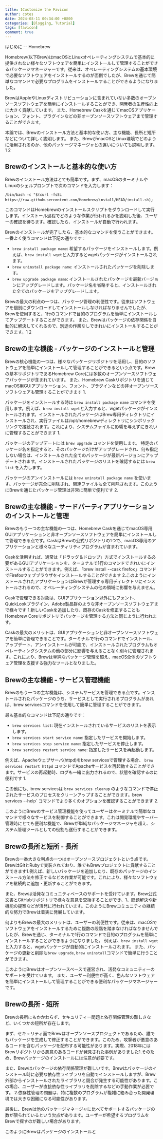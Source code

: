 ```yaml
---
title: 1Customize the Favicon
author: cotes
date: 2024-08-11 00:34:00 +0800
categories: [Blogging, Tutorial]
tags: [favicon]
comment: true
---
```

はじめに
-- Homebrew

Homebrew(以下Brew)はmacOSとLinuxオペレーティングシステムで基本的に提供されない様々なソフトウェアを簡単にインストールして管理することができるパッケージマネージャーです。従来は、オペレーティングシステムの基本環境で必要なソフトウェアをインストールするのが面倒でしたが、Brewを通じて簡単なコマンドで必要なプログラムをインストールすることができるようになりました。

BrewはAppleやLinuxディストリビューションに含まれていない多数のオープンソースソフトウェアを簡単にインストールすることができ、開発者の生産性向上に大きく貢献しています。 また、Homebrew Caskを通じてmacOSアプリケーション、フォント、プラグインなどの非オープンソースソフトウェアまで管理することができます。

本論では、Brewのインストール方法と基本的な使い方、主な機能、長所と短所などについて詳しく説明します。 また、BrewがmacOSとLinux環境でどのように活用されるのか、他のパッケージマネージャとの違いについても説明します。 1 2

Brewのインストールと基本的な使い方
----------------

Brewのインストール方法はとても簡単です。まず、macOSのターミナルやLinuxのシェルプロンプトで次のコマンドを入力します：

    /bin/bash -c "$(curl -fsSL https://raw.githubusercontent.com/Homebrew/install/HEAD/install.sh)」
    

このコマンドはHomebrewのインストールスクリプトをダウンロードして実行します。インストール過程でどのような作業が行われるかを説明した後、ユーザーの確認を待ちます。確認したら、インストールが自動で行われます。

Brewのインストールが完了したら、基本的なコマンドを使うことができます。一番よく使うコマンドは下記の通りです：

* `brew install package name`: 希望するパッケージをインストールします。例えば、`brew install wget`と入力するとwgetパッケージがインストールされます。
* `brew uninstall package name`: インストールされたパッケージを削除します。
* `brew upgrade package name`: インストールされたパッケージを最新バージョンにアップグレードします。パッケージ名を省略すると、インストールされた全てのパッケージをアップグレードします。

Brewの最大の利点の一つは、パッケージ管理の利便性です。従来はソフトウェアを個別にダウンロードしてインストールしなければなりませんでしたが、Brewを使用すると、1行のコマンドで目的のプログラムを簡単にインストールしてアップデートすることができます。 また、Brewはパッケージの依存関係を自動的に解決してくれるので、別途の作業なしできれいにインストールすることができます。1 2

Brewの主な機能 - パッケージのインストールと管理
-------------------------

Brewの核心機能の一つは、様々なパッケージリポジトリを活用し、目的のソフトウェアを簡単にインストールして管理することができるという点です。Brewの基本リポジトリであるHomebrew Coreには多数のオープンソースソフトウェアパッケージが含まれています。 また、Homebrew Caskリポジトリを通じてmacOS用GUIアプリケーション、フォント、プラグインなどの非オープンソースソフトウェアも管理することができます 1.

パッケージをインストールする時は `brew install package name` コマンドを使用します。例えば、`brew install wget`と入力すると、wgetパッケージがインストールされます。インストールされたパッケージはBrew専用ディレクトリにインストールされ、実行ファイルは/opt/homebrewディレクトリにシンボリックリンクで接続されます。これにより、システムファイルに影響を与えずにきれいに管理することができます 1.

パッケージのアップデートには `brew upgrade` コマンドを使用します。 特定のパッケージ名を指定すると、そのパッケージだけがアップグレードされ、何も指定しない場合は、インストールされた全てのパッケージが最新バージョンにアップデートされます。インストールされたパッケージのリストを確認するには `brew list` を入力します。

パッケージのアンインストールには `brew uninstall package name` を使います。パッケージが完全に削除され、関連ファイルも全て削除されます。このようにBrewを通じたパッケージ管理は非常に簡単で便利です 2.

Brewの主な機能 - サードパーティアプリケーションのインストールと管理
----------------------------

Brewのもう一つの主な機能の一つは、Homebrew Caskを通じてmacOS専用GUIアプリケーションと非オープンソースソフトウェアを簡単にインストールして管理できる点です。CaskはBrewの公式リポジトリの1つで、macOS専用のアプリケーションと様々なユーティリティプログラムが含まれています。

Caskを活用すれば、通常は「ドラッグ＆ドロップ」方式でインストールする必要があるGUIアプリケーションを、ターミナルで1行のコマンドできれいにインストールすることができます。例えば、「brew install --cask firefox」コマンドでFirefoxウェブブラウザをインストールすることができます 2.このようにインストールされたアプリケーションはBrewが管理する専用ディレクトリにインストールされるので、オペレーティングシステムの他の領域に影響を与えません。

Caskで管理できる対象は、GUIアプリケーション以外にもフォント、QuickLookプラグイン、Adobe製品群のような非オープンソースソフトウェアまで様々です 1.新しいCaskを追加したり、既存のCaskを修正することもHomebrew Coreリポジトリでパッケージを管理する方法と同じように行われます。

Caskの最大のメリットは、GUIアプリケーションと非オープンソースソフトウェアを簡単に管理できることです。ターミナルで1行のコマンドでインストール、アップデート、アンインストールが可能で、インストールされたプログラムもオペレーティングシステムの他の部分に影響を与えることなく別々に管理されます。これにより、Brewは単純なパッケージ管理を超え、macOS全体のソフトウェア管理を支援する強力なツールとなりました。

Brewの主な機能 - サービス管理機能
-----------------------

Brewのもう一つの主な機能は、システムサービスを管理できる点です。インストールされたパッケージのうち、サービスとして実行されるプログラムがあれば、brew servicesコマンドを使用して簡単に管理することができます。

最も基本的なコマンドは下記の通りです：

* `brew services list`: 現在インストールされているサービスのリストを表示します。
* `brew services start service name`: 指定したサービスを開始します。
* `brew services stop service name`: 指定したサービスを停止します。
* `brew services restart service name`: 指定したサービスを再起動します。

例えば、Apacheウェブサーバ(httpd)をbrew servicesで管理する場合、 `brew services restart httpd` コマンドでApacheサービスを再起動することができます。サービスの再起動時、ログも一緒に出力されるので、状態を確認するのに便利です 1.

この他にも、brew servicesは `brew services cleanup` のようなコマンドで停止されたサービスのプロセスをクリーンアップすることができます。brew services --help` コマンドでより多くのオプションを確認することができます 2.

このようにBrewのサービス管理機能を使ってユーザーはターミナルで簡単なコマンドで様々なサービスを制御することができます。これは開発環境やサーバー管理時にとても便利な機能で、Brewが単純なパッケージマネージャを超え、システム管理ツールとしての役割も遂行することができます。

Brewの長所と短所 - 長所
--------------

Brewの一番大きな利点の一つはオープンソースプロジェクトという点です。BrewはGitとRubyで実装されており、誰でもBrewプロジェクトに貢献することができます1.例えば、新しいパッケージを追加したり、既存のパッケージのインストール方法を修正するなどの作業が可能です。これにより、様々なソフトウェアを継続的に追加・更新することができます。

また、Brewは活発なコミュニティベースのサポートを受けています。Brew公式文書とGitHubリポジトリで様々な意見を交換することができ、1、問題解決や新機能の提案などが活発に行われています。このようにBrewコミュニティの継続的な努力でBrewは着実に発展しています。

何よりもBrewの最大のメリットは、ユーザーの利便性です。従来は、macOSでソフトウェアをインストールするために複数の段階を踏まなければなりませんでしたが、Brewを通じ、ターミナルで1行のコマンドで目的のプログラムを簡単にインストールすることができるようになりました。 例えば、`brew install wget`と入力すると、wgetパッケージが自動的にインストールされます。 また、パッケージの更新と削除も`brew upgrade`, `brew uninstall`コマンドで簡単に行うことができます。

このようにBrewはオープンソースベースで運営され、活発なコミュニティーのサポートを受けています。 また、ユーザー利便性が高く、色んなソフトウェアを簡単にインストールして管理することができる便利なパッケージマネージャーです。

Brewの長所 - 短所
--------------

Brewの長所にもかかわらず、セキュリティー問題と依存関係管理の難しさなど、いくつかの短所が存在します。

まず、セキュリティ面でBrewはオープンソースプロジェクトであるため、誰でもパッケージを生成して修正することができます。このため、攻撃者が悪意のあるコードを含むパッケージを配布する可能性があります。実際、2018年にはBrewリポジトリから悪意のあるコードが発見された事例がありました1.そのため、Brewパッケージのインストールには注意が必要です。

また、Brewはパッケージの依存関係管理が難しいです。Brewはパッケージのインストール時に必要な依存性ライブラリを自動でインストールしますが、Brew外部からインストールされたライブラリと競合が発生する可能性があります。この場合、ユーザーが直接依存性ライブラリを削除するなどの手動作業が必要です。 2.依存性管理の問題は、特に複数のプログラムが複雑に絡み合った開発環境では大きな困難になる可能性があります。

最後に、Brewは他のパッケージマネージャに比べてサポートするパッケージの数が限られているという欠点があります。ユーザーが希望するプログラムをBrewで探すのが難しい場合があります。

このようにBrewはパッケージのインストールと 